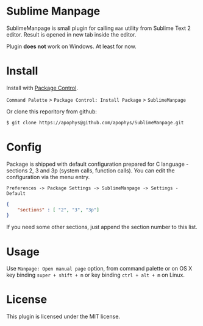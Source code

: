 # Sublime Manpage

SublimeManpage is small plugin for calling `man` utility from
Sublime Text 2 editor. Result is opened in new tab inside the
editor.

Plugin **does not** work on Windows. At least for now.

# Install

Install with [Package Control](http://wbond.net/sublime_packages/package_control).

`Command Palette` > `Package Control: Install Package` > `SublimeManpage`

Or clone this reporitory from github:

```bash
$ git clone https://apophys@github.com/apophys/SublimeManpage.git
```

# Config

Package is shipped with default configuration prepared
for C language - sections 2, 3 and 3p (system calls, function calls).
You can edit the configuration via the menu entry.

    Preferences -> Package Settings -> SublimeManpage -> Settings - Default

```json
{
    "sections" : [ "2", "3", "3p"]
}
```

If you need some other sections, just append the section number to this list.

# Usage

Use `Manpage: Open manual page` option, from command palette or on OS X
key binding `super + shift + m` or key binding `ctrl + alt + m` on Linux.


# License

This plugin is licensed under the MIT license.
